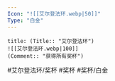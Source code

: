 ```yaml
---
Icon: "![[艾尔登法环.webp|50]]"
Type: "白金"
---
```

```ad-common-platinum-trophy
title: (Title:: "艾尔登法环")
![[艾尔登法环.webp|100]]
(Comment:: "获得所有奖杯")
```

#艾尔登法环/奖杯 #奖杯 #奖杯/白金
